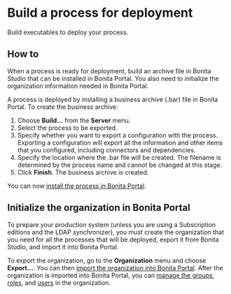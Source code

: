 # Build a process for deployment
Build executables to deploy your process. 

## How to

When a process is ready for deployment, build an archive file in Bonita Studio that can be installed in Bonita Portal.
You also need to initialize the organization information needed in Bonita Portal.

A process is deployed by installing a business archive (.bar) file in Bonita Portal.
To create the business archive:

1. Choose **Build...** from the **Server** menu.
2. Select the process to be exported.
3. Specify whether you want to export a configuration with the process. 
Exporting a configuration will export all the information and other items that you configured, including connectors and dependencies.
4. Specify the location where the .bar file will be created. The filename is determined by the process name and cannot be changed at this stage.
5. Click **Finish**. The business archive is created.

You can now [install the process in Bonita Portal](processes.md).

## Initialize the organization in Bonita Portal

To prepare your production system (unless you are using a Subscription editions and the LDAP synchronizer), 
you must create the organization that you need for all the processes that will be deployed, export it from Bonita Studio,
and import it into Bonita Portal. 

To export the organization, go to the **Organization** menu and choose **Export...**. You
can then [import the organization into Bonita Portal](import-export-an-organization.md). After the organization is imported into Bonita Portal, 
you can [manage the groups](group.md), [roles](role.md), and [users](manage-a-user.md) in the organization.

